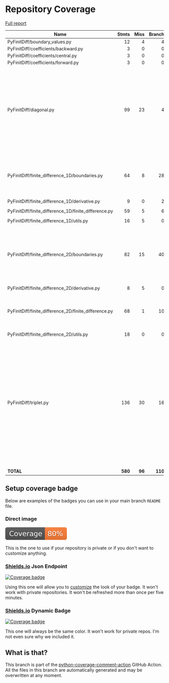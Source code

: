 # Repository Coverage

[Full report](https://htmlpreview.github.io/?https://github.com/MartinPdeS/PyFinitDiff/blob/python-coverage-comment-action-data/htmlcov/index.html)

| Name                                                     |    Stmts |     Miss |   Branch |   BrPart |   Cover |   Missing |
|--------------------------------------------------------- | -------: | -------: | -------: | -------: | ------: | --------: |
| PyFinitDiff/boundary\_values.py                          |       12 |        4 |        4 |        0 |     50% |     36-39 |
| PyFinitDiff/coefficients/backward.py                     |        3 |        0 |        0 |        0 |    100% |           |
| PyFinitDiff/coefficients/central.py                      |        3 |        0 |        0 |        0 |    100% |           |
| PyFinitDiff/coefficients/forward.py                      |        3 |        0 |        0 |        0 |    100% |           |
| PyFinitDiff/diagonal.py                                  |       99 |       23 |        4 |        0 |     78% |83-86, 92, 168-169, 180-183, 221, 249-250, 320-322, 333-335, 351-352, 358 |
| PyFinitDiff/finite\_difference\_1D/boundaries.py         |       64 |        8 |       28 |        5 |     84% |62-63, 97-98, 137-138, 149, 206->209, 213 |
| PyFinitDiff/finite\_difference\_1D/derivative.py         |        9 |        0 |        2 |        0 |    100% |           |
| PyFinitDiff/finite\_difference\_1D/finite\_difference.py |       59 |        5 |        6 |        0 |     89% |83, 96-98, 122 |
| PyFinitDiff/finite\_difference\_1D/utils.py              |       16 |        5 |        0 |        0 |     69% |     67-72 |
| PyFinitDiff/finite\_difference\_2D/boundaries.py         |       82 |       15 |       40 |        3 |     75% |60-61, 92->97, 141-142, 153, 205->exit, 220-225, 236-241 |
| PyFinitDiff/finite\_difference\_2D/derivative.py         |        8 |        5 |        0 |        0 |     38% |     50-68 |
| PyFinitDiff/finite\_difference\_2D/finite\_difference.py |       68 |        1 |       10 |        3 |     95% |98, 111->113, 243->250, 250->exit |
| PyFinitDiff/finite\_difference\_2D/utils.py              |       18 |        0 |        0 |        0 |    100% |           |
| PyFinitDiff/triplet.py                                   |      136 |       30 |       16 |        2 |     75% |39, 42, 102, 114, 130-131, 147-148, 164-165, 181-182, 193, 204, 287-288, 304-305, 316, 334-335, 341-347, 455-456 |
|                                                **TOTAL** |  **580** |   **96** |  **110** |   **13** | **80%** |           |


## Setup coverage badge

Below are examples of the badges you can use in your main branch `README` file.

### Direct image

[![Coverage badge](https://raw.githubusercontent.com/MartinPdeS/PyFinitDiff/python-coverage-comment-action-data/badge.svg)](https://htmlpreview.github.io/?https://github.com/MartinPdeS/PyFinitDiff/blob/python-coverage-comment-action-data/htmlcov/index.html)

This is the one to use if your repository is private or if you don't want to customize anything.

### [Shields.io](https://shields.io) Json Endpoint

[![Coverage badge](https://img.shields.io/endpoint?url=https://raw.githubusercontent.com/MartinPdeS/PyFinitDiff/python-coverage-comment-action-data/endpoint.json)](https://htmlpreview.github.io/?https://github.com/MartinPdeS/PyFinitDiff/blob/python-coverage-comment-action-data/htmlcov/index.html)

Using this one will allow you to [customize](https://shields.io/endpoint) the look of your badge.
It won't work with private repositories. It won't be refreshed more than once per five minutes.

### [Shields.io](https://shields.io) Dynamic Badge

[![Coverage badge](https://img.shields.io/badge/dynamic/json?color=brightgreen&label=coverage&query=%24.message&url=https%3A%2F%2Fraw.githubusercontent.com%2FMartinPdeS%2FPyFinitDiff%2Fpython-coverage-comment-action-data%2Fendpoint.json)](https://htmlpreview.github.io/?https://github.com/MartinPdeS/PyFinitDiff/blob/python-coverage-comment-action-data/htmlcov/index.html)

This one will always be the same color. It won't work for private repos. I'm not even sure why we included it.

## What is that?

This branch is part of the
[python-coverage-comment-action](https://github.com/marketplace/actions/python-coverage-comment)
GitHub Action. All the files in this branch are automatically generated and may be
overwritten at any moment.